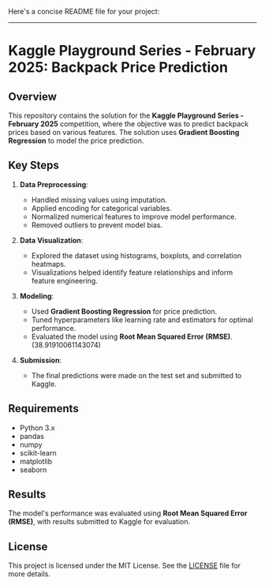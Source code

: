 Here's a concise README file for your project:

---

# Kaggle Playground Series - February 2025: Backpack Price Prediction

## Overview
This repository contains the solution for the **Kaggle Playground Series - February 2025** competition, where the objective was to predict backpack prices based on various features. The solution uses **Gradient Boosting Regression** to model the price prediction.

## Key Steps
1. **Data Preprocessing**:
   - Handled missing values using imputation.
   - Applied encoding for categorical variables.
   - Normalized numerical features to improve model performance.
   - Removed outliers to prevent model bias.

2. **Data Visualization**:
   - Explored the dataset using histograms, boxplots, and correlation heatmaps.
   - Visualizations helped identify feature relationships and inform feature engineering.

3. **Modeling**:
   - Used **Gradient Boosting Regression** for price prediction.
   - Tuned hyperparameters like learning rate and estimators for optimal performance.
   - Evaluated the model using **Root Mean Squared Error (RMSE)**. (38.91910061143074)

4. **Submission**:
   - The final predictions were made on the test set and submitted to Kaggle.

## Requirements
- Python 3.x
- pandas
- numpy
- scikit-learn
- matplotlib
- seaborn


## Results
The model's performance was evaluated using **Root Mean Squared Error (RMSE)**, with results submitted to Kaggle for evaluation.

## License
This project is licensed under the MIT License. See the [LICENSE](LICENSE) file for more details.
